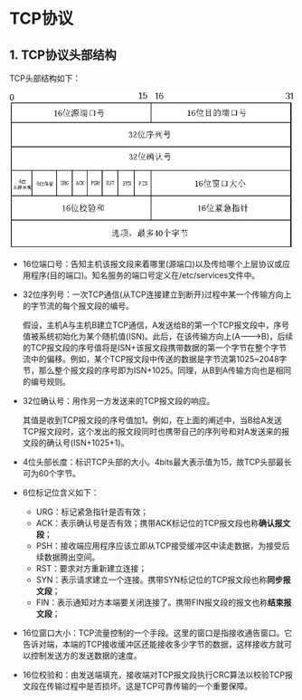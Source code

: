 # TCP协议

## 1. TCP协议头部结构

TCP头部结构如下：

![avatar](tcp_head.png)

-   16位端口号：告知主机该报文段来着哪里(源端口)以及传给哪个上层协议或应用程序(目的端口)。知名服务的端口号定义在/etc/services文件中。

-   32位序列号：一次TCP通信(从TCP连接建立到断开)过程中某一个传输方向上的字节流的每个报文段的编号。

    假设，主机A与主机B建立TCP通信，A发送给B的第一个TCP报文段中，序号值被系统初始化为某个随机值(ISN)。此后，在该传输方向上(A--->B)，后续的TCP报文段的序号值将是ISN+该报文段携带数据的第一个字节在整个字节流中的偏移。例如，某个TCP报文段中传送的数据是字节流第1025~2048字节，那么整个报文段的序号即为ISN+1025。同理，从B到A传输方向也是相同的编号规则。

-   32位确认号：用作另一方发送来的TCP报文段的响应。

    其值是收到TCP报文段的序号值加1。例如，在上面的阐述中，当B给A发送TCP报文段时，这个发出的报文段同时也携带自己的序列号和对A发送来的报文段的确认号(ISN+1025+1)。

-   4位头部长度：标识TCP头部的大小。4bits最大表示值为15，故TCP头部最长可为60个字节。

-   6位标记位含义如下：
    -   URG：标记紧急指针是否有效；
    -   ACK：表示确认号是否有效；携带ACK标记位的TCP报文段也称**确认报文段**；
    -   PSH：接收端应用程序应该立即从TCP接受缓冲区中读走数据，为接受后续数据腾出空间。
    -   RST：要求对方重新建立连接；
    -   SYN：表示请求建立一个连接。携带SYN标记位的TCP报文段也称**同步报文段**；
    -   FIN：表示通知对方本端要关闭连接了。携带FIN报文段的报文也称**结束报文段**；

-   16位窗口大小：TCP流量控制的一个手段。这里的窗口是指接收通告窗口。它告诉对端，本端的TCP接收缓冲区还能接收多少字节的数据，这样接收方就可以控制发送方的发送数据的速度。
-   16位校验和：由发送端填充，接收端对TCP报文段执行CRC算法以校验TCP报文段在传输过程中是否损坏。这是TCP可靠传输的一个重要保障。